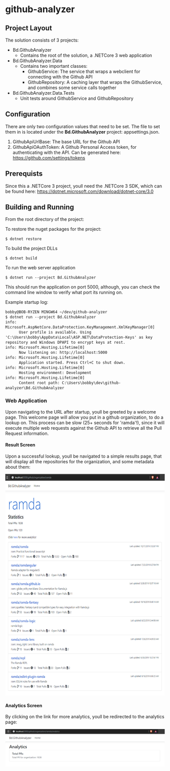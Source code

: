 # github-analyzer

## Project Layout

The solution consists of 3 projects:
* Bd.GithubAnalyzer
    * Contains the root of the solution, a .NETCore 3 web application
* Bd.GithubAnalyzer.Data
    * Contains two important classes: 
        * GithubService: The service that wraps a webclient for connecting with the Github API
        * GithubRepository: A caching layer that wraps the GithubService, and combines some service calls together
* Bd.GithubAnalyzer.Data.Tests
    * Unit tests around GithubService and GithubRepository

## Configuration

There are only two configuration values that need to be set. The file to set them in is located under the **Bd.GithubAnalyzer** project: appsettings.json.

1. GithubApiUrlBase: The base URL for the Github API
2. GithubApiOAuthToken: A Github Personal Access token, for authenticating with the API. Can be generated here: https://github.com/settings/tokens

## Prerequists

Since this a .NETCore 3 project, youll need the .NETCore 3 SDK, which can be found here: https://dotnet.microsoft.com/download/dotnet-core/3.0

## Building and Running

From the root directory of the project:

To restore the nuget packages for the project:
```
$ dotnet restore
```

To build the project DLLs
```
$ dotnet build
```

To run the web server application
```
$ dotnet run --project Bd.GithubAnalyzer
```

This should run the application on port 5000, although, you can check the command line window to verify what port its running on. 

Example startup log:
```
bobby@BOB-RYZEN MINGW64 ~/dev/github-analyzer
$ dotnet run --project Bd.GithubAnalyzer
info: Microsoft.AspNetCore.DataProtection.KeyManagement.XmlKeyManager[0]
      User profile is available. Using 'C:\Users\bobby\AppData\Local\ASP.NET\DataProtection-Keys' as key repository and Windows DPAPI to encrypt keys at rest.
info: Microsoft.Hosting.Lifetime[0]
      Now listening on: http://localhost:5000
info: Microsoft.Hosting.Lifetime[0]
      Application started. Press Ctrl+C to shut down.
info: Microsoft.Hosting.Lifetime[0]
      Hosting environment: Development
info: Microsoft.Hosting.Lifetime[0]
      Content root path: C:\Users\bobby\dev\github-analyzer\Bd.GithubAnalyzer
```

### Web Application

Upon navigating to the URL after startup, youll be greeted by a welcome page. This welcome page will allow you put in a github organization, to do a lookup on. This process can be slow (25+ seconds for 'ramda'!), since it will execute multiple web requests against the Github API to retrieve all the Pull Request information.

#### Result Screen

Upon a successful lookup, youll be navigated to a simple results page, that will display all the repositories for the organization, and some metadata about them:

<img height="700" src="img/ramda_results.png" alt="ramda results page">

#### Analytics Screen

By clicking on the link for more analytics, youll be redirected to the analytics page:

<img src="img/ramda_analytics.png" alt="ramda analytics page">
